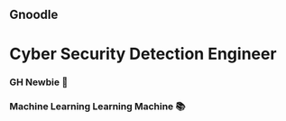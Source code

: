 ## Gnoodle
# Cyber Security Detection Engineer
### GH Newbie :face_holding_back_tears:
### Machine Learning Learning Machine :books:
